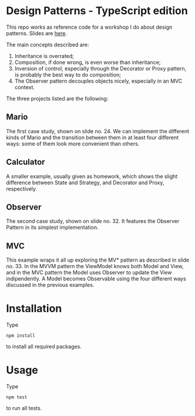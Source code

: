 # Design Patterns - TypeScript edition

This repo works as reference code for a workshop I do about design patterns. Slides are [here](https://docs.google.com/presentation/d/1pEjJbZNEWTDUMcBf0Ewgsdi5Pp81OL0vUBmc5ClitBI/).

The main concepts described are:

1. Inheritance is overrated;
2. Composition, if done wrong, is even worse than inheritance;
3. Inversion of control, especially through the Decorator or Proxy pattern, is probably the best way to do composition;
4. The Observer pattern decouples objects nicely, especially in an MVC context.

The three projects listed are the following:

## Mario

The first case study, shown on slide no. 24. We can implement the different kinds of Mario and the transition between them in at least four different ways: some of them look more convenient than others.

## Calculator

A smaller example, usually given as homework, which shows the slight difference between State and Strategy, and Decorator and Proxy, respectively.

## Observer

The second case study, shown on slide no. 32. It features the Observer Pattern in its simplest implementation.

## MVC

This example wraps it all up exploring the MV\* pattern as described in slide no. 33. In the MVVM pattern the ViewModel knows both Model and View, and in the MVC pattern the Model uses Observer to update the View indipendently. A Model becomes Observable using the four different ways discussed in the previous examples.

# Installation

Type

```
npm install
```

to install all required packages.

# Usage

Type

```
npm test
```

to run all tests.
